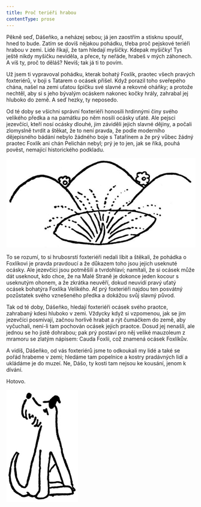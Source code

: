 ```yaml
---
title: Proč teriéři hrabou
contentType: prose
---
```


<section>

Pěkně seď, Dášeňko, a neházej sebou; já jen zaostřím a stisknu spoušť, hned to bude. Zatím se dovíš nějakou pohádku, třeba proč pejskové teriéři hrabou v zemi. Lidé říkají, že tam hledají myšičky. Kdepak myšičky! Tys ještě nikdy myšičku neviděla, a přece, ty neřáde, hrabeš v mých záhonech. A víš ty, proč to děláš? Nevíš; tak já ti to povím.

Už jsem ti vypravoval pohádku, kterak bohatý Foxlík, praotec všech pravých foxteriérů, v boji s Tatarem o ocásek přišel. Když porazil toho sveřepého chána, našel na zemi uťatou špičku své slavné a rekovné oháňky; a protože nechtěl, aby si s jeho bývalým ocáskem nakonec kočky hrály, zahrabal jej hluboko do země. A seď hezky, ty neposedo.

Od té doby se všichni správní foxteriéři honosili hrdinnými činy svého velikého předka a na památku po něm nosili ocásky uťaté. Ale pejsci jezevčíci, kteří nosí ocásky dlouhé, jim záviděli jejich slavné dějiny, a počali zlomyslně tvrdit a štěkat, že to není pravda, že podle moderního dějepisného bádání nebylo žádného boje s Tatařínem a že prý vůbec žádný praotec Foxlík ani chán Pelichán nebyl; prý je to jen, jak se říká, pouhá pověst, nemající historického podkladu.

![dasenka_ilustrace_046](./resources/dasenka_ilustrace_046.jpg)  

To se rozumí, to si hrubosrstí foxteriéři nedali líbit a štěkali, že pohádka o Foxlíkovi je pravda pravdoucí a že důkazem toho jsou jejich useknuté ocásky. Ale jezevčíci jsou potměšilí a tvrdohlaví; namítali, že si ocásek může dát useknout, kdo chce, že na Malé Straně je dokonce jeden kocour s useknutým ohonem, a že zkrátka neuvěří, dokud neuvidí pravý uťatý ocásek bohatýra Foxlíka Velikého. Ať prý foxteriéři najdou ten posvátný pozůstatek svého vznešeného předka a dokážou svůj slavný původ.

Tak od té doby, Dášeňko, hledají foxteriéři ocásek svého praotce, zahrabaný kdesi hluboko v zemi. Vždycky když si vzpomenou, jak se jim jezevčíci posmívají, začnou horlivě hrabat a rýt čumáčkem do země, aby vyčuchali, není-li tam pochován ocásek jejich praotce. Dosud jej nenašli, ale jednou se ho jistě dohrabou; pak prý postaví pro něj veliké mauzoleum z mramoru se zlatým nápisem: Cauda Foxlii, což znamená ocásek Foxlíkův.

A vidíš, Dášeňko, od vás foxteriérů jsme to odkoukali my lidé a také se pořád hrabeme v zemi; hledáme tam popelnice a kostry pradávných lidí a ukládáme je do muzeí. Ne, Dášo, ty kosti tam nejsou ke kousání, jenom k dívání.

Hotovo.

![dasenka_ilustrace_047](./resources/dasenka_ilustrace_047.jpg)

</section>
